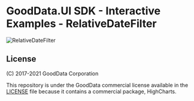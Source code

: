 # GoodData.UI SDK - Interactive Examples - RelativeDateFilter

![RelativeDateFilter](/assets/example-localhost-relativedatefilter.png)

## License

(C) 2017-2021 GoodData Corporation

This repository is under the GoodData commercial license available in the [LICENSE](LICENSE) file because it contains a commercial package, HighCharts.

